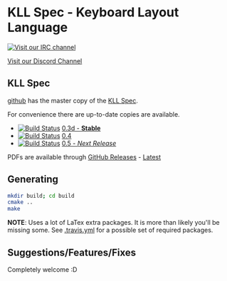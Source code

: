 KLL Spec - Keyboard Layout Language
===================================

[![Visit our IRC channel](https://kiwiirc.com/buttons/irc.freenode.net/input.club.png)](https://kiwiirc.com/client/irc.freenode.net/#input.club)

[Visit our Discord Channel](https://discord.gg/GACJa4f)


KLL Spec
--------

[github](https://github.com/kiibohd/kll-spec) has the master copy of the [KLL Spec](https://input.club/kll/).

For convenience there are up-to-date copies are available.
* [![Build Status](https://travis-ci.org/kiibohd/kll-spec.svg?branch=0.3d)](https://travis-ci.org/kiibohd/kll-spec) [0.3d - **Stable**](https://github.com/kiibohd/kll-spec/releases/download/v0.3d/kll-spec-v0.3d.pdf)
* [![Build Status](https://travis-ci.org/kiibohd/kll-spec.svg?branch=0.4)](https://travis-ci.org/kiibohd/kll-spec) [0.4](https://github.com/kiibohd/kll-spec/releases/download/v0.4/kll-spec-v0.4.pdf)
* [![Build Status](https://travis-ci.org/kiibohd/kll-spec.svg?branch=0.5)](https://travis-ci.org/kiibohd/kll-spec) [0.5 - *Next Release*](https://github.com/kiibohd/kll-spec/releases/download/v0.5c/kll-spec-v0.5c.pdf)

PDFs are available through [GitHub Releases](https://github.com/kiibohd/kll-spec/releases) - [Latest](https://github.com/kiibohd/kll-spec/releases/latest)


Generating
----------

```bash
mkdir build; cd build
cmake ..
make
```

**NOTE**: Uses a lot of LaTex extra packages. It is more than likely you'll be missing some. See [.travis.yml](.travis.yml) for a possible set of required packages.


Suggestions/Features/Fixes
--------------------------

Completely welcome :D

